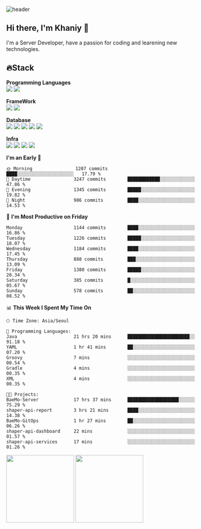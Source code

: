 ![header](https://capsule-render.vercel.app/api?type=soft&text=Welcome!&color=auto&height=200&section=header&fontSize=70)

## Hi there, I'm Khaniy 👋
I'm a Server Developer, have a passion for coding and learening new technologies.
<!-- <br> 📫 Email : kangh1596@gmail.com 
<br> 📝 Blog  : khan03.tistory.com/
<br> <img src="https://img.shields.io/badge/Email-222222?style=for-the-badge&logo=Gmail&logoColor=white">
<br> <img src="https://img.shields.io/badge/Blog -222222?style=for-the-badge&logo=Tistory&logoColor=white">
[hank0302's Blog](https://khan03.tistory.com/)
-->
## 🔥Stack 

**Programming Languages** <br>
 <img src="https://img.shields.io/badge/JAVA-E6522C?style=for-the-badge&logo=Java&logoColor=white">
 <img src="https://img.shields.io/badge/Python-3776AB?style=for-the-badge&logo=python&logoColor=white">

**FrameWork** <br>
<img src="https://img.shields.io/badge/SpringBoot-6DB33F?style=for-the-badge&logo=SpringBoot&logoColor=white">
<img src="https://img.shields.io/badge/FastAPI-009688?style=for-the-badge&logo=FastAPI&logoColor=white">

**Database** <br>
<img src="https://img.shields.io/badge/MySQL-4479A1?style=for-the-badge&logo=MySQL&logoColor=white">
<img src="https://img.shields.io/badge/MariaDB-003545?style=for-the-badge&logo=MariaDB&logoColor=white">
<img src="https://img.shields.io/badge/MongoDB-47A248?style=for-the-badge&logo=MongoDB&logoColor=white">
<img src="https://img.shields.io/badge/Redis-DC382D?style=for-the-badge&logo=Redis&logoColor=white">
<img src="https://img.shields.io/badge/PostgreSQL-4169E1?style=for-the-badge&logo=PostgreSQL&logoColor=white">

**Infra** <br>
<img src="https://img.shields.io/badge/Docker-2496ED?style=for-the-badge&logo=Docker&logoColor=white">
<img src="https://img.shields.io/badge/Kubernetes-326CE5?style=for-the-badge&logo=Kubernetes&logoColor=white">
<img src="https://img.shields.io/badge/Prometheus-E6522C?style=for-the-badge&logo=prometheus&logoColor=white">
<img src="https://img.shields.io/badge/Grafana-F46800?style=for-the-badge&logo=grafana&logoColor=white">

<!--START_SECTION:waka-->
**I'm an Early 🐤** 

```text
🌞 Morning                1207 commits        ████░░░░░░░░░░░░░░░░░░░░░   17.79 % 
🌆 Daytime                3247 commits        ████████████░░░░░░░░░░░░░   47.86 % 
🌃 Evening                1345 commits        █████░░░░░░░░░░░░░░░░░░░░   19.82 % 
🌙 Night                  986 commits         ████░░░░░░░░░░░░░░░░░░░░░   14.53 % 
```
📅 **I'm Most Productive on Friday** 

```text
Monday                   1144 commits        ████░░░░░░░░░░░░░░░░░░░░░   16.86 % 
Tuesday                  1226 commits        █████░░░░░░░░░░░░░░░░░░░░   18.07 % 
Wednesday                1184 commits        ████░░░░░░░░░░░░░░░░░░░░░   17.45 % 
Thursday                 888 commits         ███░░░░░░░░░░░░░░░░░░░░░░   13.09 % 
Friday                   1380 commits        █████░░░░░░░░░░░░░░░░░░░░   20.34 % 
Saturday                 385 commits         █░░░░░░░░░░░░░░░░░░░░░░░░   05.67 % 
Sunday                   578 commits         ██░░░░░░░░░░░░░░░░░░░░░░░   08.52 % 
```


📊 **This Week I Spent My Time On** 

```text
🕑︎ Time Zone: Asia/Seoul

💬 Programming Languages: 
Java                     21 hrs 20 mins      ███████████████████████░░   91.18 % 
YAML                     1 hr 41 mins        ██░░░░░░░░░░░░░░░░░░░░░░░   07.20 % 
Groovy                   7 mins              ░░░░░░░░░░░░░░░░░░░░░░░░░   00.54 % 
Gradle                   4 mins              ░░░░░░░░░░░░░░░░░░░░░░░░░   00.35 % 
XML                      4 mins              ░░░░░░░░░░░░░░░░░░░░░░░░░   00.35 % 

🐱‍💻 Projects: 
BaeMo-Server             17 hrs 37 mins      ███████████████████░░░░░░   75.29 % 
shaper-api-report        3 hrs 21 mins       ████░░░░░░░░░░░░░░░░░░░░░   14.38 % 
BaeMo-GitOps             1 hr 27 mins        ██░░░░░░░░░░░░░░░░░░░░░░░   06.26 % 
shaper-api-dashboard     22 mins             ░░░░░░░░░░░░░░░░░░░░░░░░░   01.57 % 
shaper-api-services      17 mins             ░░░░░░░░░░░░░░░░░░░░░░░░░   01.26 % 
```


<!--END_SECTION:waka-->
<p>
  <img height="180em" src="https://github-readme-stats-khaniys-projects.vercel.app/api?username=khaniy&show_icons=true&include_all_commits=true&theme=dracula">
  <img height="180em" src="https://github-readme-stats-khaniys-projects.vercel.app/api/top-langs?username=khaniy&layout=compact&theme=dracula">
</p>

